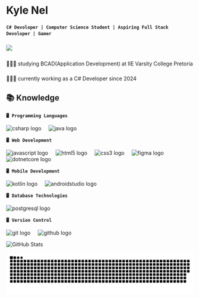 # **Kyle Nel**  
**`C# Devoloper | Computer Science Student | Aspiring Full Stack Devoloper | Gamer  `**  

###
<p align="left">
  <img  height="150" src="https://www.icegif.com/wp-content/uploads/2023/05/icegif-567.gif"  />
</p>

###

<p align="left">👨🏼‍🎓 studying BCAD(Application Development) at IIE Varsity College Pretoria</p>

###

<p align="left">👨🏼‍💻 currently working as a C# Developer since 2024</p>

###

## 📚 **Knowledge** 

 **` 🖥️ Programming Languages `**  
<div align="left">
  <img src="https://cdn.jsdelivr.net/gh/devicons/devicon/icons/csharp/csharp-original.svg" height="30" alt="csharp logo"  />
  <img width="12" />
  <img src="https://cdn.jsdelivr.net/gh/devicons/devicon/icons/java/java-original.svg" height="30" alt="java logo"  />
  <img width="12" />
</div>

**` 🖥️ Web Development `** 
<div align="left">
<img src="https://cdn.jsdelivr.net/gh/devicons/devicon/icons/javascript/javascript-original.svg" height="30" alt="javascript logo"  />
  <img width="12" />
  <img src="https://cdn.jsdelivr.net/gh/devicons/devicon/icons/html5/html5-original.svg" height="30" alt="html5 logo"  />
  <img width="12" />
  <img src="https://cdn.jsdelivr.net/gh/devicons/devicon/icons/css3/css3-original.svg" height="30" alt="css3 logo"  />
  <img width="12" />
  <img src="https://cdn.jsdelivr.net/gh/devicons/devicon/icons/figma/figma-original.svg" height="30" alt="figma logo"  />
  <img width="12" />
  <img src="https://cdn.jsdelivr.net/gh/devicons/devicon/icons/dotnetcore/dotnetcore-original.svg" height="30" alt="dotnetcore logo"  />
  <img width="12" />
  </div>
  
**` 🖥️ Mobile Development `**  
<div>
<img src="https://cdn.jsdelivr.net/gh/devicons/devicon/icons/kotlin/kotlin-original.svg" height="30" alt="kotlin logo"  />
<img width="12" />
<img src="https://cdn.jsdelivr.net/gh/devicons/devicon/icons/androidstudio/androidstudio-original.svg" height="30" alt="androidstudio logo"  />
<img width="12" />
</div>
  
**` 🖥️ Database Technologies `**  
<div>
   <img src="https://cdn.jsdelivr.net/gh/devicons/devicon/icons/postgresql/postgresql-original.svg" height="30" alt="postgresql logo"  />
  <img width="12" />
</div>

**` 🖥️ Version Control `** 
<div>
   <img src="https://cdn.jsdelivr.net/gh/devicons/devicon/icons/git/git-original.svg" height="30" alt="git logo"  />
  <img width="12" />
  <img src="https://cdn.jsdelivr.net/gh/devicons/devicon/icons/github/github-original.svg" height="30" alt="github logo"  />
  <img width="12" />
</div>
<p align="left">
  <img src="https://github-readme-stats.vercel.app/api?username=Vac-Dev&show_icons=true&theme=gruvbox" alt="GitHub Stats" height="150px"/>
</p>




<picture>
  <source media="(prefers-color-scheme: dark)" srcset="https://raw.githubusercontent.com/Vac-Dev/Vac-Dev/output/github-snake-dark.svg" />
  <source media="(prefers-color-scheme: light)" srcset="https://raw.githubusercontent.com/Vac-Dev/Vac-Dev/output/github-snake.svg" />
  <img alt="github-snake" src="https://raw.githubusercontent.com/Vac-Dev/Vac-Dev/output/github-snake.svg" />
</picture>
